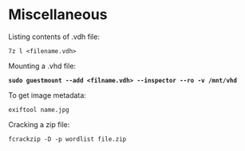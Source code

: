 # Miscellaneous

Listing contents of .vdh file:

```
7z l <filename.vdh>
```

Mounting a .vhd file:

<pre><code><strong>sudo guestmount --add &#x3C;filname.vdh> --inspector --ro -v /mnt/vhd
</strong></code></pre>

To get image metadata:

```
exiftool name.jpg
```

Cracking a zip file:

```
fcrackzip -D -p wordlist file.zip
```
